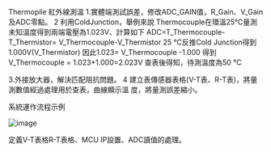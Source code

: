 Thermopile 紅外線測溫
1.實體端測試誤差，修改ADC_GAIN值，R_Gain、V_Gain及ADC零點。
2	利用ColdJunction，舉例來說 Thermocouple在環溫25℃量測未知溫度得到兩端電壓為1.023V、計算如下
ADC=T_Thermocouple-T_Thermistor= V_Thermocouple-V_Thermistor
25 ℃反推Cold Junction得到1.000V(V_Thermistor)
因此1.023= V_Thermocouple -1.000
得到V_Thermocouple = 1.023+1.000=2.023V
查表後得知，待測溫度為50 ℃

3.外接放大器，解決匹配阻抗問題。
4	建立表傳感器表格(V-T表、R-T表)，將量測數值經過處理用於查表，曲線顯示溫	度，將量測誤差縮小。

系統運作流程示例

![image](https://github.com/andrealin355394/MCU/assets/58961531/692b1afc-8c96-4e3c-b518-ea4ca5fbc518)


定義V-T表格R-T表格、MCU IP設置、ADC讀值的處理。
